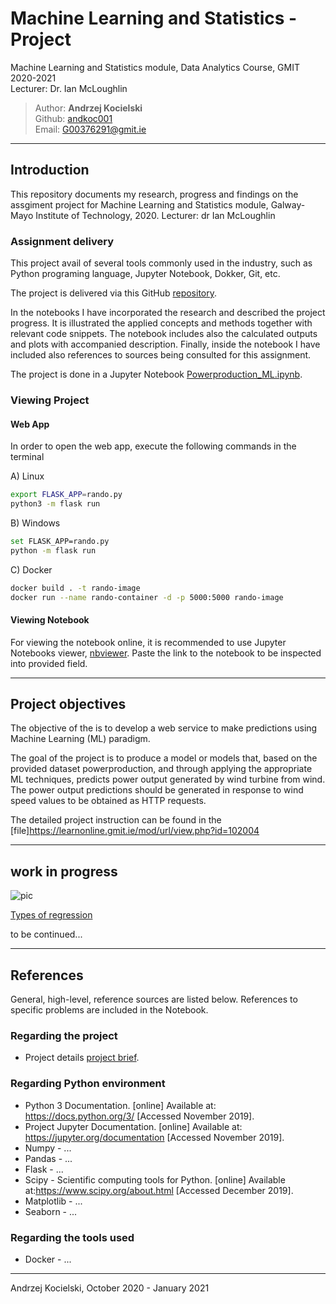 # Machine Learning and Statistics - Project

Machine Learning and Statistics module, Data Analytics Course, GMIT 2020-2021  
Lecturer: Dr. Ian McLoughlin

>Author: **Andrzej Kocielski**  
>Github: [andkoc001](https://github.com/andkoc001/)  
>Email: G00376291@gmit.ie

___

## Introduction

This repository documents my research, progress and findings on the assgiment project for Machine Learning and Statistics module, Galway-Mayo Institute of Technology, 2020. Lecturer: dr Ian McLoughlin

### Assignment delivery

This project avail of several tools commonly used in the industry, such as Python programing language, Jupyter Notebook, Dokker, Git, etc.

The project is delivered via this GitHub [repository](https://github.com/andkoc001/Machine-Learning-and-Statistics.git).

In the notebooks I have incorporated the research and described the project progress. It is illustrated the applied concepts and methods together with relevant code snippets. The notebook includes also the calculated outputs and plots with accompanied description. Finally, inside the notebook I have included also references to sources being consulted for this assignment.

The project is done in a Jupyter Notebook [Powerproduction_ML.ipynb](https://github.com/andkoc001/data_synthesis/blob/master/Powerproduction_ML.ipynb).

### Viewing Project

#### Web App

In order to open the web app, execute the following commands in the terminal

A) Linux

```bash
export FLASK_APP=rando.py
python3 -m flask run
```

B) Windows

```bash
set FLASK_APP=rando.py
python -m flask run
```

C) Docker

```bash
docker build . -t rando-image
docker run --name rando-container -d -p 5000:5000 rando-image
```

#### Viewing Notebook

For viewing the notebook online, it is recommended to use Jupyter Notebooks viewer, [nbviewer](https://nbviewer.jupyter.org/). Paste the link to the notebook to be inspected into provided field.

___

## Project objectives

The objective of the is to develop a web service to make predictions using Machine Learning (ML) paradigm.

The goal of the project is to produce a model or models that, based on the provided dataset powerproduction, and through applying the appropriate ML techniques, predicts power output generated by wind turbine from wind. The power output predictions should be generated in response to wind speed values to be obtained as HTTP requests.

The detailed project instruction can be found in the [file]<https://learnonline.gmit.ie/mod/url/view.php?id=102004>  

___

## work in progress

![pic](https://storage.ning.com/topology/rest/1.0/file/get/952937562?profile=RESIZE_710x)

[Types of regression](https://www.datasciencecentral.com/profiles/blogs/3-types-of-regression-in-one-picture-baba-png)

to be continued...
___

## References

General, high-level, reference sources are listed below. References to specific problems are included in the Notebook.

### Regarding the project

- Project details [project brief](https://github.com/andkoc001/Machine-Learning-and-Statistics/blob/main/assessment.pdf).

### Regarding Python environment

- Python 3 Documentation. [online] Available at: <https://docs.python.org/3/> [Accessed November 2019].
- Project Jupyter Documentation. [online] Available at: <https://jupyter.org/documentation> [Accessed November 2019].
- Numpy - ...
- Pandas - ...
- Flask - ...
- Scipy - Scientific computing tools for Python.  [online] Available at:<https://www.scipy.org/about.html> [Accessed December 2019].
- Matplotlib - ...
- Seaborn - ...

### Regarding the tools used

- Docker - ...

___

Andrzej Kocielski, October 2020 - January 2021
